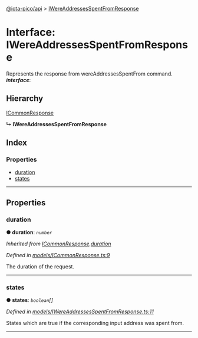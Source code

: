 [@iota-pico/api](../README.md) > [IWereAddressesSpentFromResponse](../interfaces/iwereaddressesspentfromresponse.md)

# Interface: IWereAddressesSpentFromResponse

Represents the response from wereAddressesSpentFrom command.
*__interface__*: 

## Hierarchy

 [ICommonResponse](icommonresponse.md)

**↳ IWereAddressesSpentFromResponse**

## Index

### Properties

* [duration](iwereaddressesspentfromresponse.md#duration)
* [states](iwereaddressesspentfromresponse.md#states)

---

## Properties

<a id="duration"></a>

###  duration

**● duration**: *`number`*

*Inherited from [ICommonResponse](icommonresponse.md).[duration](icommonresponse.md#duration)*

*Defined in [models/ICommonResponse.ts:9](https://github.com/iota-pico/api/blob/4db1362/src/models/ICommonResponse.ts#L9)*

The duration of the request.

___
<a id="states"></a>

###  states

**● states**: *`boolean`[]*

*Defined in [models/IWereAddressesSpentFromResponse.ts:11](https://github.com/iota-pico/api/blob/4db1362/src/models/IWereAddressesSpentFromResponse.ts#L11)*

States which are true if the corresponding input address was spent from.

___

